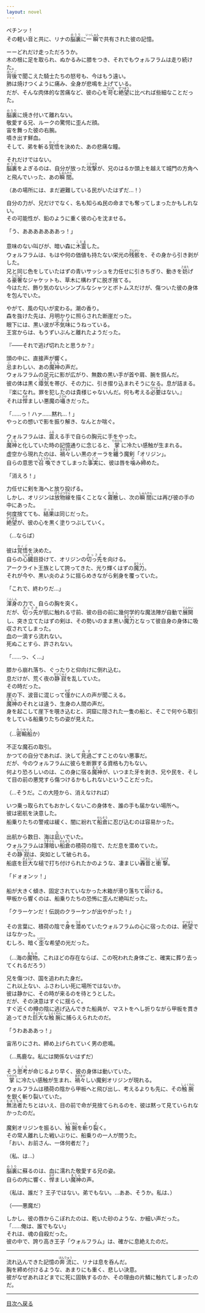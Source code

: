 ```yaml
---
layout: novel
---
```

ペチンッ！  
その軽い音と共に、リナの<ruby>脳裏<rt>のうり</rt></ruby>に<ruby>一瞬<rt>いっしゅん</rt></ruby>で共有された彼の記憶。  
  
ーーどれだけ走っただろうか。  
木の根に足を取られ、ぬかるみに膝をつき、それでもウォルフラムは走り続けた。  
<ruby>背後<rt>はいご</rt></ruby>で聞こえた騎士たちの怒号も、今はもう遠い。  
肺は焼けつくように痛み、全身が悲鳴を上げている。  
だが、そんな肉体的な苦痛など、彼の心を<ruby>苛<rt>さいな</rt></ruby>む<ruby>絶望<rt>ぜつぼう</rt></ruby>に比べれば些細なことだった。  
  
<ruby>脳裏<rt>のうり</rt></ruby>に焼き付いて離れない。  
敬愛する兄、ルークの驚愕に歪んだ顔。  
宙を舞った彼の右腕。  
噴き出す鮮血。  
そして、弟を斬る<ruby>覚悟<rt>かくご</rt></ruby>を決めた、あの悲痛な瞳。  
  
それだけではない。  
<ruby>脳裏<rt>のうり</rt></ruby>をよぎるのは、自分が放った<ruby>攻撃<rt>こうげき</rt></ruby>が、兄のはるか頭上を越えて城門の方角へと飛んでいった、あの<ruby>瞬間<rt>しゅんかん</rt></ruby>。  
  
（あの場所には、まだ避難している民がいたはずだ…！）  
  
自分の力が、兄だけでなく、名も知らぬ民の命までも奪ってしまったかもしれない。  
その可能性が、鉛のように重く彼の心を沈ませる。  
  
「う、あああああああっ！」  
  
意味のない叫びが、暗い森に<ruby>木霊<rt>こだま</rt></ruby>した。  
ウォルフラムは、もはや何の価値も持たない栄光の<ruby>残骸<rt>ざんがい</rt></ruby>を、その身から引き剥がした。  
兄と同じ色をしていたはずの青いサッシュを力任せに引きちぎり、動きを<ruby>妨<rt>さまた</rt></ruby>げる<ruby>豪奢<rt>ごうしゃ</rt></ruby>なジャケットも、草木に構わずに脱ぎ捨てる。  
今はただ、飾り気のないシンプルなシャツとボトムスだけが、傷ついた彼の身体を包んでいた。  
  
やがて、風の匂いが変わる。潮の香り。  
森を抜けた先は、月明かりに照らされた断崖だった。  
眼下には、黒い波が<ruby>不気味<rt>ぶきみ</rt></ruby>にうねっている。  
王宮からは、もうずいぶんと離れたようだった。  
  
『――それで逃げ切れたと思うか？』  
  
頭の中に、直接声が響く。  
<ruby>忌<rt>い</rt></ruby>まわしい、あの<ruby>魔神<rt>まじん</rt></ruby>の声だ。  
ウォルフラムの足元に影が広がり、無数の黒い手が首や肩、腕を掴んだ。  
彼の体は黒く<ruby>瘴気<rt>しょうき</rt></ruby>を帯び、その力に、引き摺り込まれそうになる。息が詰まる。  
『楽になれ。罪を犯したのは貴様じゃないんだ。何も考える<ruby>必要<rt>ひつよう</rt></ruby>はない。』  
それは<ruby>悍<rt>おぞ</rt></ruby>ましい悪魔の<ruby>囁<rt>ささや</rt></ruby>きだった。  
  
「……っ！ハァ……黙れ…！」  
やっとの想いで影を振り解き、なんとか喘ぐ。  
  
ウォルフラムは、<ruby>震<rt>ふる</rt></ruby>える手で自らの胸元に手をやった。  
<ruby>魔神<rt>まじん</rt></ruby>と化していた時の記憶通りに念じると、<ruby>掌<rt>てのひら</rt></ruby>に冷たい感触が生まれる。  
虚空から現れたのは、<ruby>禍々<rt>まがまが</rt></ruby>しい黒のオーラを<ruby>纏<rt>まと</rt></ruby>う魔剣「オリジン」。  
自らの意思で<ruby>召喚<rt>しょうかん</rt></ruby>できてしまった<ruby>事実<rt>じじつ</rt></ruby>に、彼は唇を<ruby>噛<rt>か</rt></ruby>み<ruby>締<rt>し</rt></ruby>めた。  
  
「消えろ！」  
  
力任せに剣を海へと放り投げる。  
しかし、オリジンは<ruby>放物線<rt>ほうぶつせん</rt></ruby>を描くことなく<ruby>霧散<rt>むさん</rt></ruby>し、次の<ruby>瞬間<rt>しゅんかん</rt></ruby>には再び彼の手の中にあった。  
何度捨てても、<ruby>結果<rt>けっか</rt></ruby>は同じだった。  
<ruby>絶望<rt>ぜつぼう</rt></ruby>が、彼の心を黒く塗りつぶしていく。  
  
（…ならば）  
  
彼は<ruby>覚悟<rt>かくご</rt></ruby>を決めた。  
自らの<ruby>心臓<rt>しんぞう</rt></ruby>目掛けて、オリジンの<ruby>切っ先<rt>きっさき</rt></ruby>を向ける。  
アークライト王族として誇ってきた、光り輝くはずの<ruby>魔力<rt>まりょく</rt></ruby>。  
それが今や、黒い炎のように揺らめきながら剣身を覆っていた。  
  
「これで、終わりだ…」  
  
<ruby>渾身<rt>こんしん</rt></ruby>の力で、自らの胸を突く。  
だが、<ruby>切っ先<rt>きっさき</rt></ruby>が肌に触れる寸前、彼の目の前に幾何学的な魔法陣が自動で<ruby>展開<rt>てんかい</rt></ruby>し、突き立てたはずの剣は、その勢いのまま黒い<ruby>魔力<rt>まりょく</rt></ruby>となって彼自身の身体に吸収されてしまった。  
血の一滴すら流れない。  
死ぬことすら、許されない。  
  
「……っ、く…」  
  
膝から崩れ落ち、ぐったりと仰向けに倒れ込む。  
息だけが、荒く夜の<ruby>静寂<rt>せいじゃく</rt></ruby>を乱していた。  
その時だった。  
崖の下、波音に混じって<ruby>僅<rt>わず</rt></ruby>かに人の声が聞こえる。  
<ruby>魔神<rt>まじん</rt></ruby>のそれとは違う、生身の人間の声だ。  
身を起こして崖下を覗き込むと、洞窟に隠された一隻の船と、そこで何やら取引をしている船乗りたちの姿が見えた。  
  
（…<ruby>密輸船<rt>みつゆせん</rt></ruby>か）  
  
不正な魔石の取引。  
かつての自分であれば、決して<ruby>見<rt>み</rt></ruby><ruby>過<rt>す</rt></ruby>ごすことのない悪事だ。  
だが、今のウォルフラムに彼らを断罪する資格も力もない。  
何より恐ろしいのは、この身に宿る<ruby>魔神<rt>まじん</rt></ruby>が、いつまた牙を剥き、兄や民を、そして目の前の悪党すら傷つけるかもしれないということだった。  
  
（…そうだ。この大陸から、消えなければ）  
  
いつ乗っ取られてもおかしくないこの身体を、誰の手も届かない場所へ。  
彼は密航を決意した。  
船乗りたちの警戒は緩く、闇に紛れて<ruby>船倉<rt>せんそう</rt></ruby>に忍び込むのは容易かった。  
  
  
出航から数日、海は<ruby>凪<rt>な</rt></ruby>いでいた。  
ウォルフラムは<ruby>薄暗<rt>うすぐら</rt></ruby>い<ruby>船倉<rt>せんそう</rt></ruby>の積荷の陰で、ただ息を潜めていた。  
その<ruby>静寂<rt>せいじゃく</rt></ruby>は、突如として破られる。  
船底を<ruby>巨大<rt>きょだい</rt></ruby>な槌で打ち付けられたかのような、凄まじい<ruby>轟音<rt>ごうおん</rt></ruby>と<ruby>衝撃<rt>しょうげき</rt></ruby>。  
  
「ドォォンッ！」  
  
船が大きく傾き、固定されていなかった木箱が滑り落ちて<ruby>砕<rt>くだ</rt></ruby>ける。  
甲板から響くのは、船乗りたちの恐怖に歪んだ絶叫だった。  
  
「クラーケンだ！伝説のクラーケンが出やがった！」  
  
その言葉に、積荷の陰で<ruby>身<rt>み</rt></ruby>を<ruby>潜<rt>ひそ</rt></ruby>めていたウォルフラムの心に宿ったのは、<ruby>絶望<rt>ぜつぼう</rt></ruby>ではなかった。  
むしろ、暗く<ruby>歪<rt>いびつ</rt></ruby>な希望の光だった。  
  
（…海の<ruby>魔物<rt>まもの</rt></ruby>。これほどの存在ならば、この呪われた身体ごと、確実に葬り去ってくれるだろう）  
  
兄を傷つけ、国を追われた身だ。  
これ以上ない、ふさわしい死に場所ではないか。  
彼は静かに、その時が来るのを待とうとした。  
だが、その決意はすぐに揺らぐ。  
すぐ近くの樽の陰に逃げ込んできた船員が、マストをへし折りながら甲板を貫き追ってきた<ruby>巨大<rt>きょだい</rt></ruby>な<ruby>触腕<rt>しょくわん</rt></ruby>に捕らえられたのだ。  
  
「うわあああっ！」  
  
宙吊りにされ、締め上げられていく男の悲鳴。  
  
（…馬鹿な。私には関係ないはずだ）  
  
そう<ruby>思考<rt>しこう</rt></ruby>が命じるより早く、彼の身体は動いていた。  
<ruby>掌<rt>てのひら</rt></ruby>に冷たい感触が生まれ、<ruby>禍々<rt>まがまが</rt></ruby>しい魔剣オリジンが現れる。  
ウォルフラムは積荷の陰から甲板へと飛び出し、考えるよりも先に、その<ruby>触腕<rt>しょくわん</rt></ruby>を鋭く斬り裂いていた。  
<ruby>無法者<rt>むほうもの</rt></ruby>たちとはいえ、目の前で命が見捨てられるのを、彼は黙って見ていられなかったのだ。  
  
魔剣オリジンを振るい、<ruby>触腕<rt>しょくわん</rt></ruby>を<ruby>斬<rt>き</rt></ruby>り<ruby>裂<rt>さ</rt></ruby>く。  
その常人離れした戦いぶりに、船乗りの一人が問うた。  
「おい、お前さん、一体何者だ？」  
  
（私、は…）  
  
<ruby>脳裏<rt>のうり</rt></ruby>に蘇るのは、血に濡れた敬愛する兄の姿。  
自らの内に響く、<ruby>悍<rt>おぞ</rt></ruby>ましい<ruby>魔神<rt>まじん</rt></ruby>の声。  
  
（私は、誰だ？ 王子ではない。弟でもない。…ああ、そうか。私は、）  
  
（――悪魔だ）  
  
しかし、彼の唇からこぼれたのは、乾いた砂のような、か細い声だった。  
「……俺は、誰でもない」  
それは、魂の自殺だった。  
彼の中で、誇り高き王子「ウォルフラム」は、確かに息絶えたのだ。  
  
---  
  
流れ込んできた記憶の<ruby>奔流<rt>ほんりゅう</rt></ruby>に、リナは息を呑んだ。  
胸を締め付けるような、あまりにも重く、悲しい決意。  
彼がなぜあれほどまでに死に固執するのか、その理由の片鱗に触れてしまったのだ。  
  
---

  [目次へ戻る](https://mikakoworld.github.io/unison-gate-beta/)